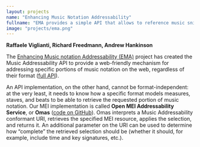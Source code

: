 ```yaml
---
layout: projects
name: "Enhancing Music Notation Addressability"
fullname: "EMA provides a simple API that allows to reference music snippets for micro-publications etc. The Omas webservice implements this API for MEI"
image: "projects/ema.png"
---
```

**Raffaele Viglianti, Richard Freedmann, Andrew Hankinson**

The [Enhancing Music notation Addressability (EMA)](http://mith.umd.edu/research/enhancing-music-notation-addressability/) project has created the Music Addressability API to provide a web-friendly mechanism for addressing specific portions of music notation on the web, regardless of their format ([full API](https://github.com/umd-mith/ema/blob/master/docs/api.md)).

An API implementation, on the other hand, cannot be format-independent: at the very least, it needs to know how a specific format models measures, staves, and beats to be able to retrieve the requested portion of music notation. Our MEI implementation is called **Open MEI Addressability Service**, or **Omas** ([code on GitHub](https://github.com/umd-mith/ema/tree/master/Omas)). Omas interprets a Music Addressability conformant URI, retrieves the specified MEI resource, applies the selection, and returns it. An additional parameter on the URI can be used to determine how “complete” the retrieved selection should be (whether it should, for example, include time and key signatures, etc.).
